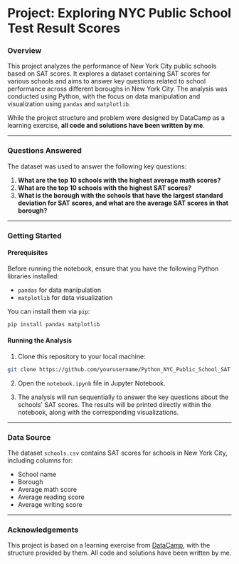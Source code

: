 # Project: Exploring NYC Public School Test Result Scores

### Overview

This project analyzes the performance of New York City public schools based on SAT scores. It explores a dataset containing SAT scores for various schools and aims to answer key questions related to school performance across different boroughs in New York City. The analysis was conducted using Python, with the focus on data manipulation and visualization using `pandas` and `matplotlib`.

While the project structure and problem were designed by DataCamp as a learning exercise, **all code and solutions have been written by me**.

---

### Questions Answered

The dataset was used to answer the following key questions:

1. **What are the top 10 schools with the highest average math scores?**
2. **What are the top 10 schools with the highest SAT scores?**
3. **What is the borough with the schools that have the largest standard deviation for SAT scores, and what are the average SAT scores in that borough?**

---

### Getting Started

#### Prerequisites

Before running the notebook, ensure that you have the following Python libraries installed:

- `pandas` for data manipulation
- `matplotlib` for data visualization

You can install them via `pip`:

```bash
pip install pandas matplotlib
```

#### Running the Analysis

1. Clone this repository to your local machine:

```bash
git clone https://github.com/yourusername/Python_NYC_Public_School_SAT.git
```

2. Open the `notebook.ipynb` file in Jupyter Notebook.

3. The analysis will run sequentially to answer the key questions about the schools' SAT scores. The results will be printed directly within the notebook, along with the corresponding visualizations.

---

### Data Source

The dataset `schools.csv` contains SAT scores for schools in New York City, including columns for:
- School name
- Borough
- Average math score
- Average reading score
- Average writing score

---

### Acknowledgements

This project is based on a learning exercise from [DataCamp](https://www.datacamp.com/), with the structure provided by them. All code and solutions have been written by me.
